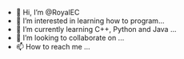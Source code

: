 - 👋 Hi, I’m @RoyalEC
- 👀 I’m interested in learning how to program...
- 🌱 I’m currently learning C++, Python and Java ...
- 💞️ I’m looking to collaborate on ...
- 📫 How to reach me ...

<!---
RoyalEC/RoyalEC is a ✨ special ✨ repository because its `README.md` (this file) appears on your GitHub profile.
You can click the Preview link to take a look at your changes.
--->
